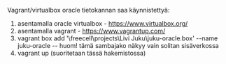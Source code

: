 
Vagrant/virtualbox oracle tietokannan saa käynnistettyä:
1. asentamalla oracle virtualbox - https://www.virtualbox.org/
2. asentamalla vagrant - https://www.vagrantup.com/
3. vagrant box add '\\freecell\projects\Livi Juku\juku-oracle.box' --name juku-oracle
-- huom! tämä sambajako näkyy vain solitan sisäverkossa
4. vagrant up (suoritetaan tässä hakemistossa)